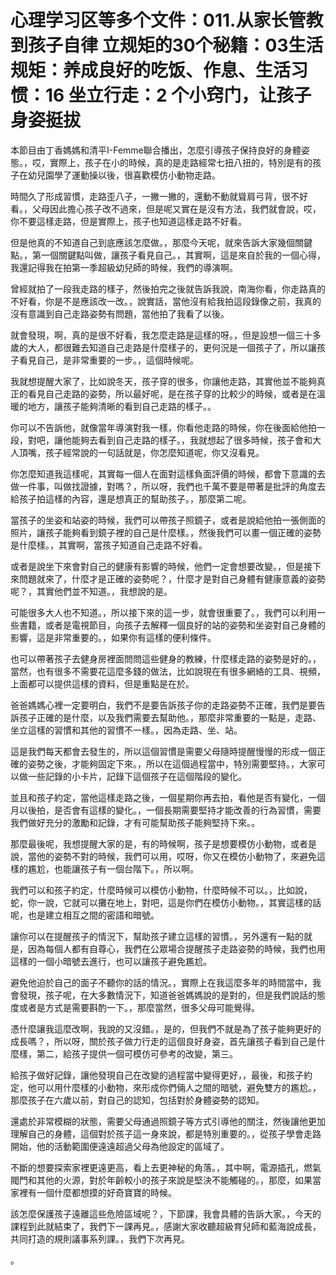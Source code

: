 # 心理学习区等多个文件：011.从家长管教到孩子自律 立规矩的30个秘籍：03生活规矩：养成良好的吃饭、作息、生活习惯：16 坐立行走：2 个小窍门，让孩子身姿挺拔

本節目由丁香媽媽和清平I-Femme聯合播出，怎麼引導孩子保持良好的身體姿態。，哎，實際上，孩子在小的時候，真的是走路經常七扭八扭的，特別是有的孩子在幼兒園學了運動操以後，很喜歡模仿小動物走路。

時間久了形成習慣，走路歪八子，一撇一撇的，還動不動就聳肩弓背，很不好看。，父母因此擔心孩子改不過來，但是呢又實在是沒有方法，我們就會說，哎，你不要這樣走路，但是實際上，孩子也知道這樣走路不好看。

但是他真的不知道自己到底應該怎麼做。，那麼今天呢，就來告訴大家幾個關鍵點。，第一個關鍵點叫做，讓孩子看見自己。，其實啊，這是來自於我的一個心得，我還記得我在拍第一季超級幼兒師的時候，我們的導演啊。

曾經就拍了一段我走路的樣子，然後拍完之後就告訴我說，南海你看，你走路真的不好看，你是不是應該改一改。，說實話，當他沒有給我拍這段錄像之前，我真的沒有意識到自己走路姿勢有問題，當他拍了我看了以後。

就會發現，啊，真的是很不好看，我怎麼走路是這樣的呀。，但是設想一個三十多歲的大人，都很難去知道自己走路是什麼樣子的，更何況是一個孩子了，所以讓孩子看見自己，是非常重要的一步。，這個時候呢。

我就想提醒大家了，比如說冬天，孩子穿的很多，你讓他走路，其實他並不能夠真正的看見自己走路的姿勢，所以最好呢，是在孩子穿的比較少的時候，或者是在溫暖的地方，讓孩子能夠清晰的看到自己走路的樣子。。

你可以不告訴他，就像當年導演對我一樣，你看他走路的時候，你在後面給他拍一段，對吧，讓他能夠去看到自己走路的樣子。，我就想起了很多時候，孩子會和大人頂嘴，孩子經常說的一句話就是，你怎麼知道呢，你又沒看見。

你怎麼知道我這樣呢，其實每一個人在面對這樣負面評價的時候，都會下意識的去做一件事，叫做找證據，對嗎？，所以呀，我們也千萬不要是帶著是批評的角度去給孩子拍這樣的內容，還是想真正的幫助孩子。，那麼第二呢。

當孩子的坐姿和站姿的時候，我們可以帶孩子照鏡子，或者是說給他拍一張側面的照片，讓孩子能夠看到鏡子裡的自己是什麼樣。，然後我們可以畫一個正確的姿勢是什麼樣。，其實啊，當孩子知道自己走路不好看。

或者是說坐下來會對自己的健康有影響的時候，他們一定會想要改變。，但是接下來問題就來了，什麼才是正確的姿勢呢？，什麼才是對自己身體有健康意義的姿勢呢？，其實他們並不知道。，我想說的是。

可能很多大人也不知道。，所以接下來的這一步，就會很重要了。，我們可以利用一些書籍，或者是電視節目，向孩子去解釋一個良好的站的姿勢和坐姿對自己身體的影響，這是非常重要的。，如果你有這樣的便利條件。

也可以帶著孩子去健身房裡面問問這些健身的教練，什麼樣走路的姿勢是好的。，當然，也有很多不需要花這麼多錢的做法，比如說現在有很多網絡的工具、視頻，上面都可以提供這樣的資料，但是重點是在於。

爸爸媽媽心裡一定要明白，我們不是要告訴孩子你的走路姿勢不正確，我們是要告訴孩子正確的是什麼，以及我們需要去幫助他。，那麼非常重要的一點是，走路、坐立這樣的習慣和其他的習慣不一樣。，因為走路、坐、站。

這是我們每天都會去發生的，所以這個習慣是需要父母隨時提醒慢慢的形成一個正確的姿勢之後，才能夠固定下來。，所以在這個過程當中，特別需要堅持。，大家可以做一些記錄的小卡片，記錄下這個孩子在這個階段的變化。

並且和孩子約定，當他這樣走路之後，一個星期你再去拍，看他是否有變化，一個月以後拍，是否會有這樣的變化。，一個長期需要堅持才能改善的行為習慣，需要我們做好充分的激勵和記錄，才有可能幫助孩子能夠堅持下來。。

那麼最後呢，我想提醒大家的是，有的時候啊，孩子是想要模仿小動物，或者是說，當他的姿勢不對的時候，我們可以用，哎呀，你又在模仿小動物了，來避免這樣的尷尬，也能讓孩子有一個台階下。，所以啊。

我們可以和孩子約定，什麼時候可以模仿小動物，什麼時候不可以。，比如說，蛇，你一說，它就可以攤在地上，對吧，這是你們在模仿小動物。，其實這樣的話呢，也是建立相互之間的密語和暗號。

讓你可以在提醒孩子的情況下，幫助孩子建立這樣的習慣。，另外還有一點的就是，因為每個人都有自尊心，我們在公眾場合提醒孩子走路姿勢的時候，我們也用這樣的一個小暗號去進行，也可以讓孩子避免尷尬。

避免他迫於自己的面子不聽你的話的情況。，實際上在我這麼多年的時間當中，我會發現，孩子呢，在大多數情況下，知道爸爸媽媽說的是對的，但是我們說話的態度或者是方式是需要斟酌一下。，那麼當然，很多父母可能覺得。

憑什麼讓我這麼改啊，我說的又沒錯。，是的，但我們不就是為了孩子能夠更好的成長嗎？，所以呀，關於孩子做力行走的這個良好身姿，首先讓孩子看到自己是什麼樣，第二，給孩子提供一個可模仿可參考的改變，第三。

給孩子做好記錄，讓他發現自己在改變的過程當中變得更好，，最後，和孩子約定，他可以用什麼樣的小動物，來形成你們倆人之間的暗號，避免雙方的尷尬。，那麼孩子在六歲以前，對自己的認知，包括對於身體姿勢的認知。

還處於非常模糊的狀態，需要父母通過照鏡子等方式引導他的關注，然後讓他更加理解自己的身體，這個對於孩子這一身來說，都是特別重要的。，從孩子學會走路開始，他的活動範圍便遠遠超過父母為他設定的區域了。

不斷的想要探索家裡更遠更高，看上去更神秘的角落。，其中啊，電源插孔，燃氣閥門和其他的火源，對於年齡較小的孩子來說是堅決不能觸碰的。，那麼，如果當家裡有一個什麼都想摸的好奇寶寶的時候。

該怎麼保護孩子遠離這些危險區域呢？，下節課，我會具體的告訴大家。，今天的課程到此就結束了，我們下一課再見。，感謝大家收聽超級育兒師和藍海說成長，共同打造的規則議事系列課。，我們下次再見。

。